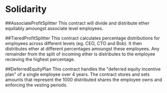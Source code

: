 # Solidarity

##AssociateProfitSplitter
This contract will divide and distribute ether equitably amoungst associate level employees.

##TieredProfitSplitter
This contract calculates percentage distributions for employees across different levels (eg. CEO, CTO and Bob). It then distributes ether at different percentages amoungst these employees. Any remainder from the split of incoming ether is distributes to the employee recieving the highest percentage.

##DeferredEquityPlan
This contract handles the "deferred equity incentive plan" of a single employee over 4 years. The contract stores and sets amounts that represent the 1000 distributed shares the employee owns and enforcing the vesting periods.
